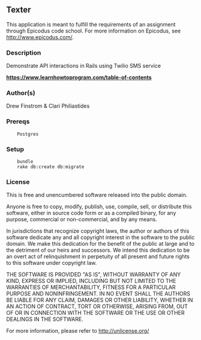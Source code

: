 ## Texter ##

This application is meant to fulfill the requirements of an assignment through Epicodus code school. For more information on Epicodus, see <http://www.epicodus.com/>.

### Description ###

Demonstrate API interactions in Rails using Twilio SMS service

**<https://www.learnhowtoprogram.com/table-of-contents>**

### Author(s) ###

Drew Finstrom & Clari Philiastides

### Prereqs ###
```
    Postgres
```

### Setup ###
```
    bundle
    rake db:create db:migrate
```

### License ###
This is free and unencumbered software released into the public domain.

Anyone is free to copy, modify, publish, use, compile, sell, or
distribute this software, either in source code form or as a compiled
binary, for any purpose, commercial or non-commercial, and by any
means.

In jurisdictions that recognize copyright laws, the author or authors
of this software dedicate any and all copyright interest in the
software to the public domain. We make this dedication for the benefit
of the public at large and to the detriment of our heirs and
successors. We intend this dedication to be an overt act of
relinquishment in perpetuity of all present and future rights to this
software under copyright law.

THE SOFTWARE IS PROVIDED "AS IS", WITHOUT WARRANTY OF ANY KIND,
EXPRESS OR IMPLIED, INCLUDING BUT NOT LIMITED TO THE WARRANTIES OF
MERCHANTABILITY, FITNESS FOR A PARTICULAR PURPOSE AND NONINFRINGEMENT.
IN NO EVENT SHALL THE AUTHORS BE LIABLE FOR ANY CLAIM, DAMAGES OR
OTHER LIABILITY, WHETHER IN AN ACTION OF CONTRACT, TORT OR OTHERWISE,
ARISING FROM, OUT OF OR IN CONNECTION WITH THE SOFTWARE OR THE USE OR
OTHER DEALINGS IN THE SOFTWARE.

For more information, please refer to <http://unlicense.org/>
